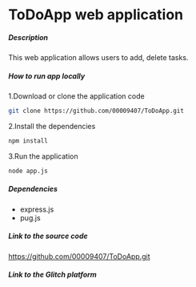 # ToDoApp web application

##### Description
This web application allows users to add, delete tasks.

##### How to run app locally
1.Download or clone the application code
```bash
git clone https://github.com/00009407/ToDoApp.git
```
2.Install the dependencies
```bash
npm install
```
3.Run the application
```bash
node app.js
```
##### Dependencies
- express.js
- pug.js

##### Link to the source code 
https://github.com/00009407/ToDoApp.git

##### Link to the Glitch platform 


